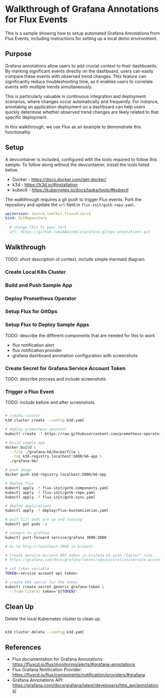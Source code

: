 # Walkthrough of Grafana Annotations for Flux Events

This is a sample showing how to setup automated Grafana Annotations from Flux Events, including instructions for setting up a local demo environment.

## Purpose

Grafana annotations allow users to add crucial context to their dashboards. By marking significant events directly on the dashboard, users can easily compare these events with observed trend changes. This feature can significantly reduce troubleshooting time, as it enables users to correlate events with multiple trends simultaneously.

This is particularly valuable in continuous integration and deployment scenarios, where changes occur automatically and frequently. For instance, annotating an application deployment on a dashboard can help users quickly determine whether observed trend changes are likely related to that specific deployment.

In this walkthrough, we use Flux as an example to demonstrate this functionality.

## Setup

A devcontainer is included, configured with the tools required to follow this sample. To follow along without the devcontainer, install the tools listed below.

- Docker - <https://docs.docker.com/get-docker/>
- k3d - <https://k3d.io/#installation>
- kubectl - <https://kubernetes.io/docs/tasks/tools/#kubectl>

The walkthrough requires a git push to trigger Flux events. Fork the repository and update  the `url` field in `flux-init/gotk-repo.yaml`.

```yaml
apiVersion: source.toolkit.fluxcd.io/v1
kind: GitRepository
...
  # change this to your fork
  url: https://github.com/AAkindele/grafana-gitops-annotations.git
```

## Walkthrough

TODO: short description of context. include simple mermaid diagram

### Create Local K8s Cluster

### Build and Push Sample App

### Deploy Prometheus Operator

### Setup Flux for GitOps

### Setup Flux to Deploy Sample Apps

TODO: describe the different components that are needed for this to work
- flux notification alert
- flux notification provider
- grafana dashboard annotation configuration with screenshots

### Create Secret for Grafana Service Account Token

TODO: describe process and include screenshots

### Trigger a Flux Event

TODO: include before and after screenshots

```bash

# create cluster
k3d cluster create --config k3d.yaml

# deploy prometheus operator
kubectl create -f https://raw.githubusercontent.com/prometheus-operator/prometheus-operator/v0.74.0/bundle.yaml

# build sample app
docker build \
  --file ./grafana-k6/Dockerfile \
  --tag k3d-registry.localhost:5000/k6-app \
  ./grafana-k6/

# push image
docker push k3d-registry.localhost:5000/k6-app

# deploy flux
kubectl apply -f flux-init/gotk-components.yaml
kubectl apply -f flux-init/gotk-repo.yaml
kubectl apply -f flux-init/gotk-sync.yaml

# deploy applications
kubectl apply -f deploy/flux-kustomization.yaml

# wait till pods are up and running
kubectl get pods -a

# connect to grafana
kubectl port-forward service/grafana 3000:3000

# Go to http://localhost:3000 in browser

# create Service Account API token in Grafana UI with "Editor" role
# https://grafana.com/docs/grafana/latest/administration/service-accounts/

# set token variable
TOKEN=<service account api token>

# create k8s secret for the token
kubectl create secret generic grafana-token \
  --from-literal token="${TOKEN}"

```

## Clean Up

Delete the local Kubernetes cluster to clean up.

```bash

k3d cluster delete --config k3d.yaml

```

## References

- Flux documentation for Grafana Annotations: <https://fluxcd.io/flux/monitoring/alerts/#grafana-annotations>
- Flux Grafana Notitication Provider: <https://fluxcd.io/flux/components/notification/providers/#grafana>
- Grafana Annotations API: <https://grafana.com/docs/grafana/latest/developers/http_api/annotations/>
